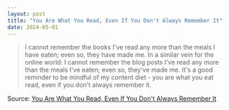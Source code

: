 ```yaml
---
layout: post
title: "You Are What You Read, Even If You Don't Always Remember It"
date: 2024-05-01
---
```


> I cannot remember the books I've read any more than the meals I have
eaten; even so, they have made me. In a similar vein for the online world:
I cannot remember the blog posts I've read any more than the meals I've
eaten; even so, they've made me. It's a good reminder to be mindful of my
content diet - you are what you eat read, even if you don't always remember
it.

Source: [You Are What You Read, Even If You Don't Always Remember It](
https://blog.jim-nielsen.com/2024/you-are-what-you-read/)

